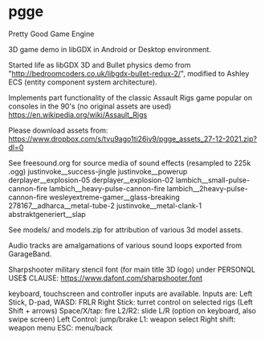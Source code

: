 # pgge

Pretty Good Game Engine

3D game demo in libGDX in Android or Desktop environment.

Started life as libGDX 3D and Bullet physics demo from "http://bedroomcoders.co.uk/libgdx-bullet-redux-2/",
modified to Ashley ECS (entity component system architecture).

Implements part functionality of the classic Assault Rigs game popular on consoles in the 90's (no
original assets are used)
  https://en.wikipedia.org/wiki/Assault_Rigs


Please download assets from:
 https://www.dropbox.com/s/tvu9ago1ti26iv9/pgge_assets_27-12-2021.zip?dl=0

See freesound.org for source media of sound effects (resampled to 225k .ogg)
 justinvoke__success-jingle
 justinvoke__powerup
 derplayer__explosion-05
 derplayer__explosion-02
 lambich__small-pulse-cannon-fire
 lambich__heavy-pulse-cannon-fire
 lambich__2heavy-pulse-cannon-fire
 wesleyextreme-gamer__glass-breaking
 278167__adharca__metal-tube-2
 justinvoke__metal-clank-1
 abstraktgeneriert__slap
 
See models/ and models.zip for attribution of various 3d model assets.

Audio tracks are amalgamations of various sound loops exported from GarageBand.

Sharpshooter military stencil font (for main title 3D logo) under PERSONQL USE$ CLAUSE:
 https://www.dafont.com/sharpshooter.font

keyboard, touchscreen and controller inputs are available.
Inputs are:
 Left Stick, D-pad, WASD: FRLR
 Right Stick: turret control on selected rigs (Left Shift + arrows)
 Space/X/tap: fire
 L2/R2: slide L/R (option on keyboard, also swipe screen)
 Left Control: jump/brake
 L1: weapon select
 Right shift: weapon menu
 ESC: menu/back



